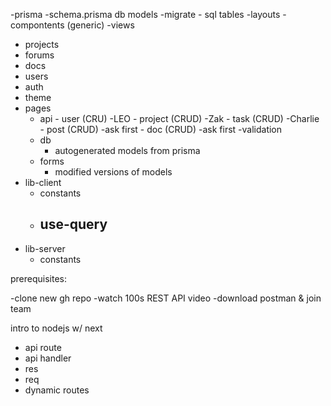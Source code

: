 -prisma
-schema.prisma
db models
-migrate - sql tables
-layouts
-compontents (generic)
-views

- projects
- forums
- docs
- users
- auth
- theme
- pages
  - api - user (CRU) -LEO - project (CRUD) -Zak - task (CRUD) -Charlie - post (CRUD) -ask first - doc (CRUD) -ask first
    -validation
  - db
    - autogenerated models from prisma
  - forms
    - modified versions of models
- lib-client
  - constants
  - use-query
    -
- lib-server
  - constants



prerequisites:

-clone new gh repo
-watch 100s REST API video
-download postman & join team



intro to nodejs w/ next

- api route
- api handler
- res
- req
- dynamic routes
